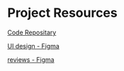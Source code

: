 # Project Resources


[Code Repositary](https://www.github.com/Eleven-team)    

[UI design - Figma](https://www.figma.com/file/oB2qSvWWPlBietJ1O2K5fh/app?node-id=0%3A1)     

[reviews - Figma](https://www.figma.com/file/1C4A5KBias22RjbXaEmVlB/Untitled?node-id=0%3A1)

